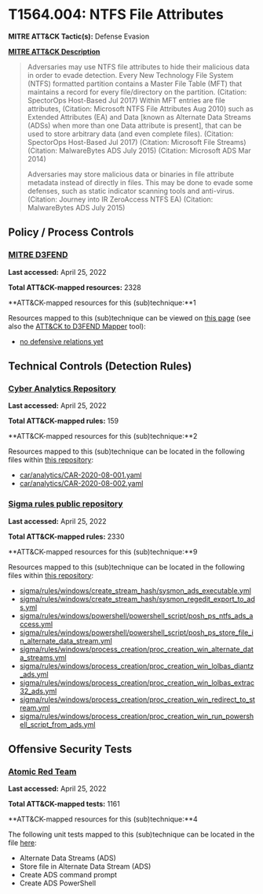 # T1564.004: NTFS File Attributes
**MITRE ATT&CK Tactic(s):** Defense Evasion

**[MITRE ATT&CK Description](https://attack.mitre.org/techniques/T1564/004)**
<blockquote>Adversaries may use NTFS file attributes to hide their malicious data in order to evade detection. Every New Technology File System (NTFS) formatted partition contains a Master File Table (MFT) that maintains a record for every file/directory on the partition. (Citation: SpectorOps Host-Based Jul 2017) Within MFT entries are file attributes, (Citation: Microsoft NTFS File Attributes Aug 2010) such as Extended Attributes (EA) and Data [known as Alternate Data Streams (ADSs) when more than one Data attribute is present], that can be used to store arbitrary data (and even complete files). (Citation: SpectorOps Host-Based Jul 2017) (Citation: Microsoft File Streams) (Citation: MalwareBytes ADS July 2015) (Citation: Microsoft ADS Mar 2014)

Adversaries may store malicious data or binaries in file attribute metadata instead of directly in files. This may be done to evade some defenses, such as static indicator scanning tools and anti-virus. (Citation: Journey into IR ZeroAccess NTFS EA) (Citation: MalwareBytes ADS July 2015)</blockquote>
## Policy / Process Controls
### [MITRE D3FEND](https://d3fend.mitre.org/)
**Last accessed:** April 25, 2022

**Total ATT&CK-mapped resources:** 2328

**ATT&CK-mapped resources for this (sub)technique:**1

Resources mapped to this (sub)technique can be viewed on [this page](https://d3fend.mitre.org/) (see also the [ATT&CK to D3FEND Mapper](https://d3fend.mitre.org/tools/attack-mapper) tool):

* [no defensive relations yet](https://d3fend.mitre.org/techniques/d3f:nodefensiverelationsyet)

## Technical Controls (Detection Rules)
### [Cyber Analytics Repository](https://car.mitre.org)
**Last accessed:** April 25, 2022

**Total ATT&CK-mapped rules:** 159

**ATT&CK-mapped resources for this (sub)technique:**2

Resources mapped to this (sub)technique can be located in the following files within [this repository](https://github.com/mitre-attack/car/blob/master/analytics):

* [car/analytics/CAR-2020-08-001.yaml](https://github.com/mitre-attack/car/blob/master/analytics/CAR-2020-08-001.yaml)
* [car/analytics/CAR-2020-08-002.yaml](https://github.com/mitre-attack/car/blob/master/analytics/CAR-2020-08-002.yaml)

### [Sigma rules public repository](https://github.com/SigmaHQ/sigma)
**Last accessed:** April 25, 2022

**Total ATT&CK-mapped rules:** 2330

**ATT&CK-mapped resources for this (sub)technique:**9

Resources mapped to this (sub)technique can be located in the following files within [this repository](https://github.com/SigmaHQ/sigma/tree/master/rules):

* [sigma/rules/windows/create_stream_hash/sysmon_ads_executable.yml](https://github.com/SigmaHQ/sigma/blob/master/rules/windows/create_stream_hash/sysmon_ads_executable.yml)
* [sigma/rules/windows/create_stream_hash/sysmon_regedit_export_to_ads.yml](https://github.com/SigmaHQ/sigma/blob/master/rules/windows/create_stream_hash/sysmon_regedit_export_to_ads.yml)
* [sigma/rules/windows/powershell/powershell_script/posh_ps_ntfs_ads_access.yml](https://github.com/SigmaHQ/sigma/blob/master/rules/windows/powershell/powershell_script/posh_ps_ntfs_ads_access.yml)
* [sigma/rules/windows/powershell/powershell_script/posh_ps_store_file_in_alternate_data_stream.yml](https://github.com/SigmaHQ/sigma/blob/master/rules/windows/powershell/powershell_script/posh_ps_store_file_in_alternate_data_stream.yml)
* [sigma/rules/windows/process_creation/proc_creation_win_alternate_data_streams.yml](https://github.com/SigmaHQ/sigma/blob/master/rules/windows/process_creation/proc_creation_win_alternate_data_streams.yml)
* [sigma/rules/windows/process_creation/proc_creation_win_lolbas_diantz_ads.yml](https://github.com/SigmaHQ/sigma/blob/master/rules/windows/process_creation/proc_creation_win_lolbas_diantz_ads.yml)
* [sigma/rules/windows/process_creation/proc_creation_win_lolbas_extrac32_ads.yml](https://github.com/SigmaHQ/sigma/blob/master/rules/windows/process_creation/proc_creation_win_lolbas_extrac32_ads.yml)
* [sigma/rules/windows/process_creation/proc_creation_win_redirect_to_stream.yml](https://github.com/SigmaHQ/sigma/blob/master/rules/windows/process_creation/proc_creation_win_redirect_to_stream.yml)
* [sigma/rules/windows/process_creation/proc_creation_win_run_powershell_script_from_ads.yml](https://github.com/SigmaHQ/sigma/blob/master/rules/windows/process_creation/proc_creation_win_run_powershell_script_from_ads.yml)


## Offensive Security Tests
### [Atomic Red Team](https://github.com/redcanaryco/atomic-red-team)
**Last accessed:** April 25, 2022

**Total ATT&CK-mapped tests:** 1161

**ATT&CK-mapped resources for this (sub)technique:**4

The following unit tests mapped to this (sub)technique can be located in the file [here](https://github.com/redcanaryco/atomic-red-team/tree/master/atomics/T1564.004/T1564.004.yaml):

* Alternate Data Streams (ADS)
* Store file in Alternate Data Stream (ADS)
* Create ADS command prompt
* Create ADS PowerShell

